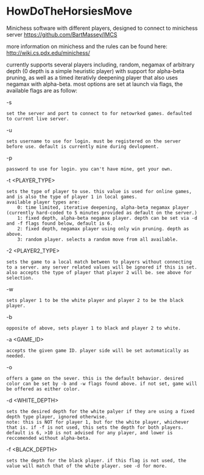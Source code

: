 # HowDoTheHorsiesMove
Minichess software with different players, designed to connect to minichess server https://github.com/BartMassey/IMCS

more information on minichess and the rules can be found here: http://wiki.cs.pdx.edu/minichess/

currently supports several players including, random, negamax of arbitrary depth (0 depth is a simple heuristic player) with support for alpha-beta pruning, as well as a timed iterativly deepening player that also uses negamax with alpha-beta. most options are set at launch via flags, the available flags are as follow:

  -s <SERVER> <PORT>
  
	set the server and port to connect to for netowrked games. defaulted to current live server.
	
  -u <USERNAME>
  
	sets username to use for login. must be registered on the server before use. default is currently mine during devlopment.
	
  -p <PASSWORD>
  
	password to use for login. you can't have mine, get your own.
	
  -t <PLAYER_TYPE>
  
	sets the type of player to use. this value is used for online games, and is also the type of player 1 in local games.
	available player types are:
		0: time limited, iterative deepening, alpha-beta negamax player (currently hard-coded to 5 minutes provided as default on the server.)
		1: fixed depth, alpha-beta negamax player. depth can be set via -d and -f flags found below, default is 6.
		2: fixed depth, negamax player using only win pruning. depth as above.
		3: random player. selects a random move from all available.
	
  -2 <PLAYER2_TYPE>
  
	sets the game to a local match between to players without connecting to a server. any server related values will be ignored if this is set.
	also accepts the type of player that player 2 will be. see above for selection.
	
  -w
  
	sets player 1 to be the white player and player 2 to be the black player.
	
  -b
  
	opposite of above, sets player 1 to black and player 2 to white.
	
  -a <GAME_ID>
  
	accepts the given game ID. player side will be set automatically as needed.
  
  -o
  
	offers a game on the sever. this is the default behavior. desired color can be set by -b and -w flags found above. if not set, game will be offered as either color.
	
  -d <WHITE_DEPTH>
  
	sets the desired depth for the white palyer if they are using a fixed depth type player, ignored otherwise.
	note: this is NOT for player 1, but for the white player, whichever that is. if -f is not used, this sets the depth for both players. 
	default is 6, >10 is not advised for any player, and lower is reccomended without alpha-beta.
	
  -f <BLACK_DEPTH>
  
	sets the depth for the black player. if this flag is not used, the value will match that of the white player. see -d for more.